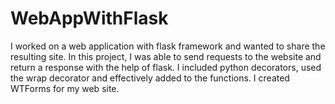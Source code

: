 # WebAppWithFlask
I worked on a web application with flask framework and wanted to share the resulting site.
In this project, I was able to send requests to the website and return a response with the help of flask.
I included python decorators, used the wrap decorator and effectively added to the functions.
I created WTForms for my web site.
